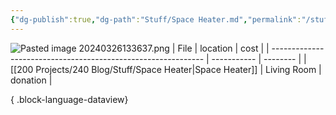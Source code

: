 ```yaml
---
{"dg-publish":true,"dg-path":"Stuff/Space Heater.md","permalink":"/stuff/space-heater/"}
---
```


![Pasted image 20240326133637.png](/img/user/Attachments/Pasted%20image%2020240326133637.png)
| File                                                          | location    | cost     |
| ------------------------------------------------------------- | ----------- | -------- |
| [[200 Projects/240 Blog/Stuff/Space Heater\|Space Heater]] | Living Room | donation |

{ .block-language-dataview}